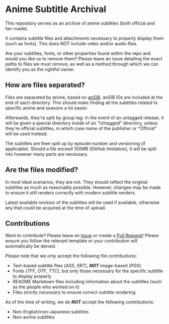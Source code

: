 # Anime Subtitle Archival

This repository serves as an archive of anime subtitles (both official and fan-made).

It contains subtitle files and attachments necessary to properly display them (such as fonts).
This does NOT include video and/or audio files.

Are your subtitles, fonts, or other properties found within the repo and would you like us to remove them?
Please leave an issue detailing the exact paths to files we must remove,
as well as a method through which we can identify you as the rightful owner.

## How are files separated?

Files are separated by anime, based on [aniDB]. aniDB IDs are included at the end of each directory.
This should make finding all the subtitles related to specific anime and seasons a lot easier.

Afterwards, they're split by group tag.
In the event of an untagged release, it will be given a special directory inside of an "Untagged" directory,
unless they're official subtitles, in which case name of the publisher or "Official" will be used instead.

The subtitles are then split up by episode number and versioning (if applicable).
Should a file exceed 100MB (GitHub limitation), it will be split into however many parts are necessary.

## Are the files modified?

In most ideal scenarios, they are not.
They should reflect the original subtitles as much as reasonably possible.
However, changes may be made to ensure it still renders correctly with modern subtitle renders.

Latest available revision of the subtitles will be used if available,
otherwise any that could be acquired at the time of upload.

## Contributions

Want to contribute? Please leave an [Issue] or create a [Pull Request]!
Please ensure you follow the relevant template or your contribution will automatically be denied.

Please note that we only accept the following file contributions:

* Text-based subtitle files (*ASS*, *SRT*), ***NOT*** image-based (*PGS*)
* Fonts (*TFF*, *OTF*, *TTC*), but only those necessary for the specific subtitle to display properly
* README Markdown files including information about the subtitles (such as the people who worked on it)
* Files *strictly necessary* to ensure correct subtitle rendering

As of the time of writing, we do ***NOT*** accept the following contributions:

* Non-English/non-Japanese subtitles
* Non-anime subtitles


[aniDB]: https://anidb.net/

[Issue]: https://github.com/LightArrowsEXE/anime-subtitle-archival/issues
[Pull Request]: https://github.com/LightArrowsEXE/anime-subtitle-archival/pulls
